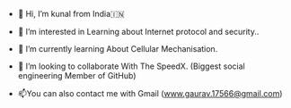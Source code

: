 - 👋 Hi, I’m kunal from India🇮🇳
- 👀 I’m interested in  Learning about Internet protocol and security..
- 🌱 I’m currently learning  About Cellular Mechanisation.
- 💞️ I’m looking to collaborate With The SpeedX. (Biggest social engineering Member of GitHub)

- 📫You can also contact me with Gmail (www.gaurav.17566@gmail.com)

<!---
Uw6x6xyUjshe/Uw6x6xyUjshe is a ✨ special ✨ repository because its `README.md` (this file) appears on your GitHub profile.
You can click the Preview link to take a look at your changes.
--->
